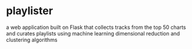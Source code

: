 # playlister
a web application built on Flask that collects tracks from the top 50 charts and curates playlists using machine learning dimensional reduction and clustering algorithms
